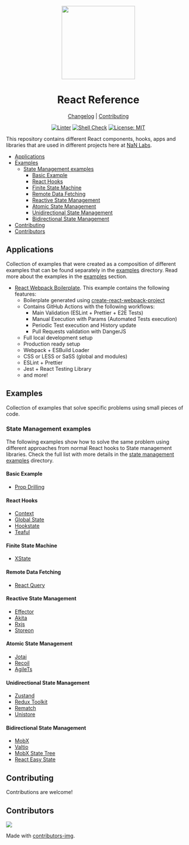 <div align="center">
<p>
    <img
        style="width: 200px"
        width="200"
        src="https://avatars.githubusercontent.com/u/4426989?s=200&v=4"
    >
</p>
<h1>React Reference</h1>

[Changelog](#) |
[Contributing](./CONTRIBUTING.md)

</div>
<div align="center">

[![Linter][linterbadge]][linterurl]
[![Shell Check][shellcheckbadge]][shellcheckurl]
[![License: MIT][licensebadge]][licenseurl]

</div>

This repository contains different React components, hooks, apps and libraries that are used in different projects
here at [NaN Labs](https://www.nanlabs.com/).

- [Applications](#applications)
- [Examples](#examples)
  - [State Management examples](#state-management-examples)
    - [Basic Example](#basic-example)
    - [React Hooks](#react-hooks)
    - [Finite State Machine](#finite-state-machine)
    - [Remote Data Fetching](#remote-data-fetching)
    - [Reactive State Management](#reactive-state-management)
    - [Atomic State Management](#atomic-state-management)
    - [Unidirectional State Management](#unidirectional-state-management)
    - [Bidirectional State Management](#bidirectional-state-management)
- [Contributing](#contributing)
- [Contributors](#contributors)

## Applications

Collection of examples that were created as a composition of different examples that
can be found separately in the [examples](./examples/) directory.
Read more about the examples in the [examples](#examples) section.

- [React Webpack Boilerplate](https://github.com/nanlabs/react-webpack-boilerplate/tree/main/.github/workflows). This example contains the following features:
  - Boilerplate generated using [create-react-webpack-project](https://www.npmjs.com/package/create-react-webpack-project)
  - Contains GitHub Actions with the following workflows:
    - Main Validation (ESLint + Prettier + E2E Tests)
    - Manual Execution with Params (Automated Tests execution)
    - Periodic Test execution and History update
    - Pull Requests validation with DangerJS
  - Full local development setup
  - Production ready setup
  - Webpack + ESBuild Loader
  - CSS or LESS or SaSS (global and modules)
  - ESLint + Prettier
  - Jest + React Testing Library
  - and more!

## Examples

Collection of examples that solve specific problems using small pieces of code.

### State Management examples

The following examples show how to solve the same problem using different approaches from
normal React hooks to State management libraries. Check the full list with more details in the [state management examples](./examples/state-management/) directory.

#### Basic Example

- [Prop Drilling](./examples/state-management/examples/hooks-prop-drilling/)

#### React Hooks

- [Context](./examples/state-management/examples/hooks-context/)
- [Global State](./examples/state-management/examples/hooks-global-state/)
- [Hookstate](./examples/state-management/examples/hooks-hookstate/)
- [Teaful](./examples/state-management/examples/hooks-teaful/)

#### Finite State Machine

- [XState](./examples/state-management/examples/fsm-xstate/)

#### Remote Data Fetching

- [React Query](./examples/state-management/examples/api-react-query/)

#### Reactive State Management

- [Effector](./examples/state-management/examples/reactive-effector/)
- [Akita](./examples/state-management/examples/reactive-akita/)
- [Rxjs](./examples/state-management/examples/reactive-rxjs/)
- [Storeon](./examples/state-management/examples/reactive-storeon/)

#### Atomic State Management

- [Jotai](./examples/state-management/examples/atomic-jotai/)
- [Recoil](./examples/state-management/examples/atomic-recoil/)
- [AgileTs](./examples/state-management/examples/atomic-agilets/)

#### Unidirectional State Management

- [Zustand](./examples/state-management/examples/unidirectional-zustand/)
- [Redux Toolkit](./examples/state-management/examples/unidirectional-redux-toolkit/)
- [Rematch](./examples/state-management/examples/unidirectional-rematch/)
- [Unistore](./examples/state-management/examples/unidirectional-unistore/)

#### Bidirectional State Management

- [MobX](./examples/state-management/examples/bidirectional-mobx/)
- [Valtio](./examples/state-management/examples/bidirectional-valtio/)
- [MobX State Tree](./examples/state-management/examples/bidirectional-mobx-state-tree/)
- [React Easy State](./examples/state-management/examples/bidirectional-easy-state/)

## Contributing

Contributions are welcome!

## Contributors

<a href="https://github.com/nanlabs/nancy.js/contributors">
  <img src="https://contrib.rocks/image?repo=nanlabs/nancy.js"/>
</a>

Made with [contributors-img](https://contrib.rocks).

[linterbadge]: https://github.com/nanlabs/nancy.js/actions/workflows/lint.yml/badge.svg
[shellcheckbadge]: https://github.com/nanlabs/nancy.js/actions/workflows/shellcheck.yml/badge.svg
[licensebadge]: https://img.shields.io/badge/License-MIT-blue.svg
[linterurl]: https://github.com/nanlabs/nancy.js/actions/workflows/lint.yml
[shellcheckurl]: https://github.com/nanlabs/nancy.js/actions/workflows/shellcheck.yml
[licenseurl]: https://github.com/nanlabs/nancy.js/blob/main/LICENSE
